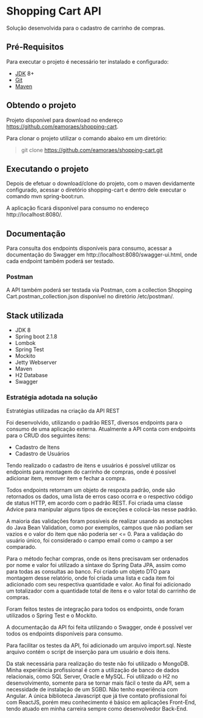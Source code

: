 # Shopping Cart API
Solução desenvolvida para o cadastro de carrinho de compras.

## Pré-Requisitos
Para executar o projeto é necessário ter instalado e configurado:
* [JDK][] 8+
* [Git][]
* [Maven][] 

## Obtendo o projeto
Projeto disponível para download no endereço https://github.com/eamoraes/shopping-cart. 

Para clonar o projeto utilizar o comando abaixo em um diretório:
>git clone https://github.com/eamoraes/shopping-cart.git

## Executando o projeto
Depois de efetuar o download/clone do projeto, com o maven devidamente configurado, acessar o diretório shopping-cart e dentro dele executar o comando mvn spring-boot:run.

A aplicação ficará disponível para consumo no endereço http://localhost:8080/.

## Documentação
Para consulta dos endpoints disponíveis para consumo, acessar a documentação do Swagger em http://localhost:8080/swagger-ui.html, onde cada endpoint também poderá ser testado.

### Postman
A API também poderá ser testada via Postman, com a collection Shopping Cart.postman_collection.json disponível no diretório /etc/postman/.

[Git]: https://git-scm.com/ "Git"
[JDK]: http://www.oracle.com/technetwork/java/javase/downloads/jdk8-downloads-2133151.html
[Maven]: http://maven.apache.org/ "Maven"

## Stack utilizada
* JDK 8
* Spring boot 2.1.8
* Lombok
* Spring Test
* Mockito
* Jetty Webserver
* Maven
* H2 Database
* Swagger

### Estratégia adotada na solução 
Estratégias utilizadas na criação da API REST

Foi desenvolvido, utilizando o padrão REST, diversos endpoints para o consumo de uma aplicação externa. Atualmente a API conta com endpoints para o CRUD dos seguintes itens:
* Cadastro de Itens
* Cadastro de Usuários

Tendo realizado o cadastro de itens e usuários é possível utilizar os endpoints para montagem do carrinho de compras, onde é possível adicionar item, remover item e fechar a compra.

Todos endpoints retornam um objeto de resposta padrão, onde são retornados os dados, uma lista de erros caso ocorra e o respectivo código de status HTTP, em acordo com o padrão REST. Foi criada uma classe Advice para manipular alguns tipos de exceções e colocá-las nesse padrão.

A maioria das validações foram possíveis de realizar usando as anotações do Java Bean Validation, como por exemplos, campos que não podiam ser vazios e o valor do item que não poderia ser <= 0. Para a validação do usuário único, foi considerado o campo email como o campo a ser comparado.

Para o método fechar compras, onde os itens precisavam ser ordenados por nome e valor foi utilizado a sintaxe do Spring Data JPA, assim como para todas as consultas ao banco. 
Foi criado um objeto DTO para montagem desse relatório, onde foi criada uma lista e cada item foi adicionado com seu respectiva quantidade e valor. Ao final foi adicionado um totalizador com a quantidade total de itens e o valor total do carrinho de compras.

Foram feitos testes de integração para todos os endpoints, onde foram utilizados o Spring Test e o Mockito.

A documentação da API foi feita utilizando o Swagger, onde é possível ver todos os endpoints disponíveis para consumo.

Para facilitar os testes da API, foi adicionado um arquivo import.sql. Neste arquivo contém o script de inserção para um usuário e dois itens.

Da stak necessária para realização do teste não foi utilizado o MongoDB. Minha experiência profissional é com a utilização de banco de dados relacionais, como SQL Server, Oracle e MySQL. Foi utilizado o H2 no desenvolvimento, somente para se tornar mais fácil o teste da API, sem a necessidade de instalação de um SGBD.
Não tenho experiência com Angular. A única biblioteca Javascript que já tive contato profissional foi com ReactJS, porém meu conhecimento é básico em aplicações Front-End, tendo atuado em minha carreira sempre como desenvolvedor Back-End.
